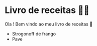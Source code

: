 # Livro de receitas :man_cook:

Ola ! Bem vindo ao meu livro de receitas :handshake:

-  Strogonoff de frango
-  Pave
